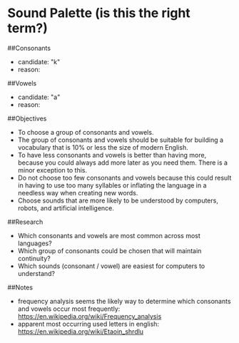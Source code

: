 # Sound Palette (is this the right term?)

##Consonants

- candidate: "k"
- reason:


##Vowels

- candidate: "a"
- reason:

##Objectives

* To choose a group of consonants and vowels.
* The group of consonants and vowels should be suitable for building a vocabulary that is 10% or less the size of modern English.
* To have less consonants and vowels is better than having more, because you could always add more later as you need them. There is a minor exception to this.
* Do not choose too few consonants and vowels because this could result in having to use too many syllables or inflating the language in a needless way when creating new words.
* Choose sounds that are more likely to be understood by computers, robots, and artificial intelligence.

##Research

* Which consonants and vowels are most common across most languages?
* Which group of consonants could be chosen that will maintain continuity?
* Which sounds (consonant / vowel) are easiest for computers to understand?

##Notes

* frequency analysis seems the likely way to determine which consonants and vowels occur most frequently: https://en.wikipedia.org/wiki/Frequency_analysis
* apparent most occurring used letters in english: https://en.wikipedia.org/wiki/Etaoin_shrdlu
